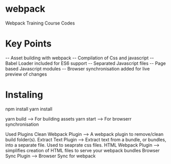 # webpack
Webpack Training Course Codes

# Key Points
-- Asset building with webpack
-- Compilation of Css and javascript
-- Babel Loader included for ES6 support
-- Separated Javascript files
-- Page based Javascript modules
-- Browser synchronisation added for live preview of changes

# Instaling
npm install
yarn install

yarn build --> For building assets
yarn start --> For browserr synchronisation

Used Plugins
Clean Webpack Plugin --> A webpack plugin to remove/clean build folder(s).
Extract Text Plugin --> Extract text from a bundle, or bundles, into a separate file. Used to seaprate css files.
HTML Webpack Plugin --> simplifies creation of HTML files to serve your webpack bundles
Browser Sync Plugin --> Browser Sync for webpack
